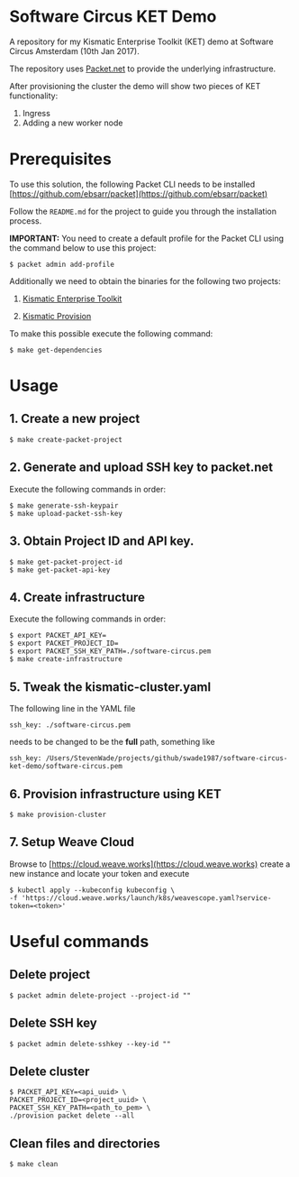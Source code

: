# Software Circus KET Demo
A repository for my Kismatic Enterprise Toolkit (KET) demo at Software Circus Amsterdam (10th Jan 2017).

The repository uses [Packet.net](https://www.packet.net/) to provide the underlying infrastructure.

After provisioning the cluster the demo will show two pieces of KET functionality:

1. Ingress
2. Adding a new worker node

# Prerequisites
To use this solution, the following Packet CLI needs to be installed [https://github.com/ebsarr/packet](https://github.com/ebsarr/packet)

Follow the `README.md` for the project to guide you through the installation process.

**IMPORTANT:** You need to create a default profile for the Packet CLI using the command below to use this project:

```
$ packet admin add-profile
```

Additionally we need to obtain the binaries for the following two projects:

1. [Kismatic Enterprise Toolkit](https://github.com/apprenda/kismatic)

2. [Kismatic Provision](https://github.com/apprenda/kismatic-provision)

To make this possible execute the following command:
```
$ make get-dependencies
```

# Usage

## 1. Create a new project
```
$ make create-packet-project
```

## 2. Generate and upload SSH key to packet.net
Execute the following commands in order:

```
$ make generate-ssh-keypair
$ make upload-packet-ssh-key
```

## 3. Obtain Project ID and API key.
```
$ make get-packet-project-id
$ make get-packet-api-key
```

## 4. Create infrastructure
Execute the following commands in order:

```
$ export PACKET_API_KEY=
$ export PACKET_PROJECT_ID=
$ export PACKET_SSH_KEY_PATH=./software-circus.pem
$ make create-infrastructure
```

## 5. Tweak the kismatic-cluster.yaml
The following line in the YAML file

```
ssh_key: ./software-circus.pem
```

needs to be changed to be the **full** path, something like

```
ssh_key: /Users/StevenWade/projects/github/swade1987/software-circus-ket-demo/software-circus.pem
```

## 6. Provision infrastructure using KET
```
$ make provision-cluster
```

## 7. Setup Weave Cloud
Browse to [https://cloud.weave.works](https://cloud.weave.works) create a new instance and locate your token and execute
```
$ kubectl apply --kubeconfig kubeconfig \
-f 'https://cloud.weave.works/launch/k8s/weavescope.yaml?service-token=<token>'
```

# Useful commands

## Delete project
```
$ packet admin delete-project --project-id ""
```

## Delete SSH key
```
$ packet admin delete-sshkey --key-id ""
```

## Delete cluster
```
$ PACKET_API_KEY=<api_uuid> \
PACKET_PROJECT_ID=<project_uuid> \
PACKET_SSH_KEY_PATH=<path_to_pem> \
./provision packet delete --all
```

## Clean files and directories
```
$ make clean
```
